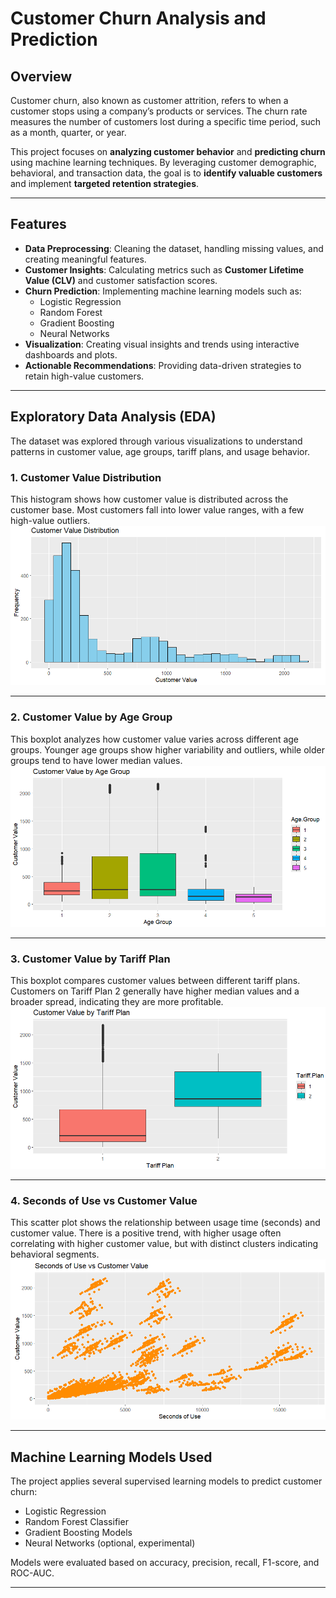 # Customer Churn Analysis and Prediction

## Overview
Customer churn, also known as customer attrition, refers to when a customer stops using a company’s products or services. The churn rate measures the number of customers lost during a specific time period, such as a month, quarter, or year.  

This project focuses on **analyzing customer behavior** and **predicting churn** using machine learning techniques. By leveraging customer demographic, behavioral, and transaction data, the goal is to **identify valuable customers** and implement **targeted retention strategies**.

---

## Features
- **Data Preprocessing**: Cleaning the dataset, handling missing values, and creating meaningful features.  
- **Customer Insights**: Calculating metrics such as **Customer Lifetime Value (CLV)** and customer satisfaction scores.  
- **Churn Prediction**: Implementing machine learning models such as:
  - Logistic Regression
  - Random Forest
  - Gradient Boosting
  - Neural Networks  
- **Visualization**: Creating visual insights and trends using interactive dashboards and plots.  
- **Actionable Recommendations**: Providing data-driven strategies to retain high-value customers.

---

## Exploratory Data Analysis (EDA)
The dataset was explored through various visualizations to understand patterns in customer value, age groups, tariff plans, and usage behavior.

### 1. Customer Value Distribution
This histogram shows how customer value is distributed across the customer base. Most customers fall into lower value ranges, with a few high-value outliers.  
![Customer Value Distribution](images/customer_value_distribution.png)

---

### 2. Customer Value by Age Group
This boxplot analyzes how customer value varies across different age groups. Younger age groups show higher variability and outliers, while older groups tend to have lower median values.  
![Customer Value by Age Group](images/customer_value_by_age_group.png)

---

### 3. Customer Value by Tariff Plan
This boxplot compares customer values between different tariff plans. Customers on Tariff Plan 2 generally have higher median values and a broader spread, indicating they are more profitable.  
![Customer Value by Tariff Plan](images/customer_value_by_tariff_plan.png)

---

### 4. Seconds of Use vs Customer Value
This scatter plot shows the relationship between usage time (seconds) and customer value. There is a positive trend, with higher usage often correlating with higher customer value, but with distinct clusters indicating behavioral segments.  
![Seconds of Use vs Customer Value](images/seconds_of_use_vs_customer_value.png)

---

## Machine Learning Models Used
The project applies several supervised learning models to predict customer churn:
- Logistic Regression  
- Random Forest Classifier  
- Gradient Boosting Models  
- Neural Networks (optional, experimental)  

Models were evaluated based on accuracy, precision, recall, F1-score, and ROC-AUC.

---
